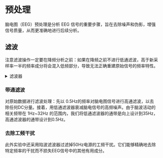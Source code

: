 # 预处理 # 
脑电图（EEG）预处理是分析 EEG 信号的重要步骤，旨在去除噪声和伪影，增强信号质量，从而更准确地进行后续分析。

## 滤波
注意滤波操作一定要在降频分析之前：如果在降频之前不进行低通滤波，高于新采样率一半的频率成分将会混入低频部分，导致无法正确重建原始信号的频率特性。  
<details>
<summary>滤波器</summary> 
数字滤波器在信号处理中扮演着重要角色，它们用于修改或增强信号中的某些特征。数字滤波器通过在时域或频域中对数字信号进行数学操作来实现这一目的。  
注：我们在这里讲的都是数字滤波器   
`注意`：我在这里强调一下两个的区别  ![image](https://github.com/BoBo1529707515/EEG-analyse/assets/145309276/eab8a989-cb93-4fc2-bce4-ccf57664348e)
  

##### 有限脉冲响应（FIR）滤波器
FIR滤波器的输出仅依赖于当前和过去的输入值。它们的脉冲响应是有限的，即当输入为单位脉冲时，滤波器的输出在有限时间内变为零。  
$\[ y[n] = \sum_{k=0}^{N} b[k] \cdot x[n-k] \]$

其中，( b[k] \) 是滤波器的系数，\( N \) 是滤波器的阶数，\( x[n] \) 是输入信号，\( y[n] \) 是输出信号。


**优点：**
- 固有的线性相位响应：这意味着所有频率成分的相位延迟相同，不会引起信号波形的畸变。
- 稳定性：FIR滤波器总是稳定的，因为其多项式的所有零点都在单位圆上。

**缺点：**
- 对于相同的滤波器性能，FIR滤波器通常需要更多的计算资源和更高的阶数。
- 设计复杂度：为了达到与 IIR 滤波器相同的频率选择性，FIR 滤波器的阶数通常要高得多。
##### 无限脉冲响应（IIR）滤波器

**工作原理**

IIR 滤波器的输出依赖于当前和过去的输入值以及过去的输出值。它们的脉冲响应是无限的，即当输入为单位脉冲时，滤波器的输出在无限时间内趋近于零。IIR 滤波器的数学表达式为：  
$\[ y[n] = \sum_{k=0}^{N} b[k] \cdot x[n-k] - \sum_{j=1}^{M} a[j] \cdot y[n-j] \]$  

其中，\( b[k] \) 和 \( a[j] \) 是滤波器的系数，\( N \) 和 \( M \) 分别是输入和输出的阶数，\( x[n] \) 是输入信号，\( y[n] \) 是输出信号。

**优点**

- **效率高**：IIR 滤波器可以用较低的阶数达到与 FIR 滤波器相同的滤波效果。
- **计算资源需求低**：由于阶数较低，IIR 滤波器的计算开销较小。

**缺点**

- **潜在的不稳定性**：如果设计不当，IIR 滤波器可能会不稳定。
- **非线性相位响应**：可能会引起信号波形的畸变。

**应用**

IIR 滤波器广泛应用于对相位响应要求不高的场合，如音频处理、振动分析和通信系统等。

</details>

### 带通滤波
对原始数据进行滤波处理：先以 0.5Hz的频率对脑电图信号进行高通滤波，以去除任何DC分量。接着，用低通滤波器衰减脑电信号的高频噪声。由于脑波活动的相关频带在 1Hz~32Hz 的范围内，我们将低通滤波器的通带是向上设计到35Hz，高通滤波器的通带设计到0.5Hz。  
### 去除工频干扰
此外实验中还采用陷波滤波器过滤掉50Hz电源的工频干扰。它们能够精确地去除特定频率的干扰而不损失EEG信号中的其他有用成分。
